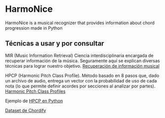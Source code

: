 # HarmoNice
HarmoNice is a musical recognizer that provides information about chord progression made in Python

## Técnicas a usar y por consultar

MIR (Music Information Retrieval) Ciencia interdisciplinaria encargada de recuperar información de la música. Seguramente aquí se explican diversas técnicas para lograr nuestro objetivo. [Recuperación de información musical](https://es.wikipedia.org/wiki/Recuperaci%C3%B3n_de_informaci%C3%B3n_musical)

HPCP (Harmonic Pitch Class Profile). Método basado en 8 pasos que, dado un archivo de audio, entrega un vector con la probabilidad de uso de cada nota (lo que permite definir acordes por secciones al analizar por partes). [Harmonic Pitch Class Profiles](https://en.wikipedia.org/wiki/Harmonic_pitch_class_profiles)

Ejemplo de [HPCP en Python](https://github.com/jvbalen/hpcp_demo)

[Dataset de Chordify](https://github.com/chordify/CASD)
